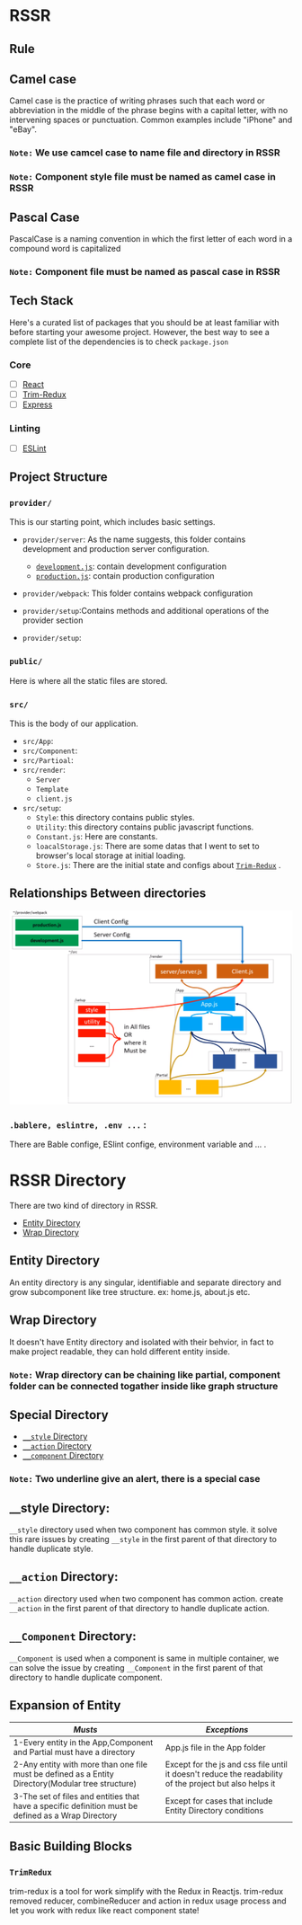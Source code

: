 # RSSR

## Rule

## Camel case

Camel case is the practice of writing phrases such that each word or abbreviation in the middle of the phrase begins with a capital letter, with no intervening spaces or punctuation. Common examples include "iPhone" and "eBay".

### `Note:` We use camcel case to name file and directory in RSSR

### `Note:` Component style file must be named as camel case in RSSR

## Pascal Case

PascalCase is a naming convention in which the first letter of each word in a compound word is capitalized

### `Note:` Component file must be named as pascal case in RSSR

## Tech Stack

Here's a curated list of packages that you should be at least familiar with before starting your awesome project. However, the best way to see a complete list of the dependencies is to check `package.json`

### Core

- [ ] [React](https://facebook.github.io/react/)
- [ ] [Trim-Redux](https://github.com/ebrahimiaval/trim-redux#readme)
- [ ] [Express](https://expressjs.com/)

### Linting

- [ ] [ESLint](http://eslint.org/)

## Project Structure

### `provider/`

This is our starting point, which includes basic settings.

- `provider/server`: As the name suggests, this folder contains development and production server configuration.
    - [`development.js`](./development.js.md): contain development configuration
    - [`production.js`](./production.js.md): contain production configuration

- `provider/webpack`: This folder contains webpack configuration 

- `provider/setup`:Contains methods and additional operations of the provider section 

- `provider/setup`:

### `public/`

Here is where all the static files are stored.

### `src/`

This is the body of our application.

- `src/App`:
- `src/Component`:
- `src/Partioal`:
- `src/render`:
   - `Server`
   - `Template`
   - `client.js`
- `src/setup`:
     - `Style`: this directory contains public styles.
     - `Utility`: this directory contains public javascript functions.
     - `Constant.js`: Here are constants.
     - `loacalStorage.js`: There are some datas that I went to set to browser's local storage at initial loading. 
     - `Store.js`: There are the initial state and configs about [`Trim-Redux`](../js/trim-redux.md) .

## Relationships Between directories

<img src="relationships.png" title="Relationships Between directories" />

### `.bablere, eslintre, .env ...` :

There are Bable confige, ESlint confige, environment variable and ... .

# RSSR Directory

There are two kind of directory in RSSR.

- [Entity Directory](#entity-directory)
- [Wrap Directory](#wrap-directory)

## Entity Directory

An entity directory is any singular, identifiable and separate directory and grow subcomponent like tree structure. ex: home.js, about.js etc.

## Wrap Directory

It doesn't have Entity directory and isolated with their behvior, in fact to make project readable, they can hold different entity inside.

### `Note:` Wrap directory can be chaining like partial, component folder can be connected togather inside like graph structure

## Special Directory

- [ `__style` Directory](#style-directory)
- [ `__action` Directory](#action-directory)
- [ `__component` Directory](#component-directory)

### `Note:` Two underline give an alert, there is a special case

##  __style Directory:

`__style` directory used when two component has common style. it solve this rare issues by creating `__style` in the first parent of that directory to handle duplicate style.

## `__action` Directory:

`__action` directory used when two component has common action. create `__action` in the first parent of that directory to handle duplicate action.

## `__Component` Directory:

`__Component` is used when a component is same in multiple container, we can solve the issue by creating `__Component` in the first parent of that directory to handle duplicate component.

## Expansion of Entity

| **_Musts_**         | **_Exceptions_**    | 
| -------------|-------------|
| 1-Every entity in the App,Component and Partial must have a directory      | App.js file in the App folder | 
| 2-Any entity with more than one file must be defined as a Entity Directory(Modular tree structure)     | Except for the js and css file until it doesn't reduce the readability of the project but also helps it      |
| 3-The set of files and entities that have a specific definition must be defined as a Wrap Directory | Except for cases that include Entity Directory conditions      |

## Basic Building Blocks

### `TrimRedux`

trim-redux is a tool for work simplify with the Redux in Reactjs. trim-redux removed reducer, combineReducer and action in redux usage process
and let you work with redux like react component state!
